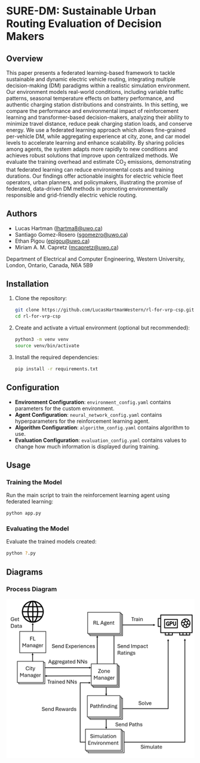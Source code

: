 # SURE-DM: Sustainable Urban Routing Evaluation of Decision Makers 

## Overview

This paper presents a federated learning-based framework to tackle sustainable and dynamic electric vehicle routing, integrating multiple decision-making (DM) paradigms within a realistic simulation environment. Our environment models real-world conditions, including variable traffic patterns, seasonal temperature effects on battery performance, and authentic charging station distributions and constraints. In this setting, we compare the performance and environmental impact of reinforcement learning and transformer-based decision-makers, analyzing their ability to minimize travel distance, reduce peak charging station loads, and conserve energy. We use a federated learning approach which allows fine-grained per-vehicle DM, while aggregating experience at city, zone, and car model levels to accelerate learning and enhance scalability. By sharing policies among agents, the system adapts more rapidly to new conditions and achieves robust solutions that improve upon centralized methods. We evaluate the training overhead and estimate CO$_2$ emissions, demonstrating that federated learning can reduce environmental costs and training durations. Our findings offer actionable insights for electric vehicle fleet operators, urban planners, and policymakers, illustrating the promise of federated, data-driven DM methods in promoting environmentally responsible and grid-friendly electric vehicle routing.

## Authors

- Lucas Hartman ([lhartma8@uwo.ca](mailto:lhartma8@uwo.ca))
- Santiago Gomez-Rosero ([sgomezro@uwo.ca](mailto:sgomezro@uwo.ca))
- Ethan Pigou ([epigou@uwo.ca](mailto:epigou@uwo.ca))
- Miriam A. M. Capretz ([mcapretz@uwo.ca](mailto:mcapretz@uwo.ca))

Department of Electrical and Computer Engineering, Western University, London, Ontario, Canada, N6A 5B9


## Installation

1. Clone the repository:
    ```sh
    git clone https://github.com/LucasHartmanWestern/rl-for-vrp-csp.git
    cd rl-for-vrp-csp
    ```

2. Create and activate a virtual environment (optional but recommended):
    ```sh
    python3 -m venv venv
    source venv/bin/activate
    ```

3. Install the required dependencies:
    ```sh
    pip install -r requirements.txt
    ```

## Configuration

- **Environment Configuration**: `environment_config.yaml` contains parameters for the custom environment.
- **Agent Configuration**: `neural_network_config.yaml` contains hyperparameters for the reinforcement learning agent.
- **Algorithm Configuration**: `algorithm_config.yaml` contains algorithm to use.
- **Evaluation Configuration**: `evaluation_config.yaml` contains values to change how much information is displayed during training.

## Usage

### Training the Model

Run the main script to train the reinforcement learning agent using federated learning:
```sh
python app.py
```

### Evaluating the Model

Evaluate the trained models created:
```sh
python ?.py
```

## Diagrams
### Process Diagram
![Process Diagram](images/process_diagram.png)

